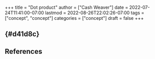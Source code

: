 +++
title = "Dot product"
author = ["Cash Weaver"]
date = 2022-07-24T11:41:00-07:00
lastmod = 2022-08-26T22:02:26-07:00
tags = ["concept", "concept"]
categories = ["concept"]
draft = false
+++

##  {#d41d8c}

## References

<style>.csl-entry{text-indent: -1.5em; margin-left: 1.5em;}</style><div class="csl-bib-body">
</div>
